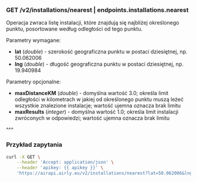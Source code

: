 ### GET /v2/installations/nearest | endpoints.installations.nearest

Operacja zwraca listę instalacji, które znajdują się najbliżej określonego punktu, posortowane według odległości od tego punktu.

Parametry wymagane:
- **lat** (_double_) - szerokość geograficzna punktu w postaci dziesiętnej, np. 50.062006
- **lng** (_double_) -  długość geograficzna punktu w postaci dziesiętnej, np. 19.940984

Parametry opcjonalne:
- **maxDistanceKM** (_double_) -  domyślna wartość 3.0; określa limit odległości w kilometrach w jakiej od określonego punktu muszą leżeć wszystkie znalezione instalacje; wartość ujemna oznacza brak limitu
- **maxResults** (_integer_) -  domyślna wartość 1.0; określa limit instalacji zwróconych w odpowiedzi; wartość ujemna oznacza brak limitu

^^^

### Przykład zapytania

```bash
curl -X GET \
    --header 'Accept: application/json' \
    --header 'apikey: {{ apikey }}' \
    'https://airapi.airly.eu/v2/installations/nearest?lat=50.062006&lng=19.940984&maxDistanceKM=5&maxResults=3'
```
